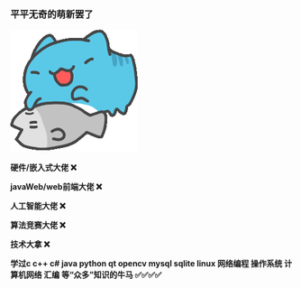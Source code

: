 ### 平平无奇的萌新罢了 

![](https://github.com/13870517674/13870517674/blob/main/gif/QQ%E5%9B%BE%E7%89%8720220830201224.gif)

**硬件/嵌入式大佬 ❌**

**javaWeb/web前端大佬 ❌**

**人工智能大佬 ❌**

**算法竞赛大佬 ❌**

**技术大拿 ❌**

**学过c c++ c# java python qt opencv mysql sqlite linux 网络编程 操作系统 计算机网络 汇编 等“众多”知识的牛马 ✅✅✅✅**
